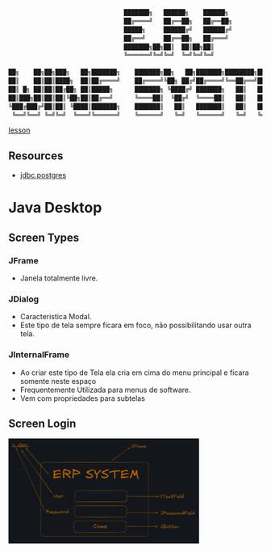 ```txt
                                ███████╗   ██████╗    ██████╗                           
                                ██╔════╝   ██╔══██╗   ██╔══██╗                          
                                █████╗     ██████╔╝   ██████╔╝                          
                                ██╔══╝     ██╔══██╗   ██╔═══╝                           
                                ███████╗██╗██║  ██║██╗██║                               
                                ╚══════╝╚═╝╚═╝  ╚═╝╚═╝╚═╝                               
                                                                                        
██╗    ██╗██╗███╗   ██╗███████╗    ███████╗██╗   ██╗███████╗████████╗███████╗███╗   ███╗
██║    ██║██║████╗  ██║██╔════╝    ██╔════╝╚██╗ ██╔╝██╔════╝╚══██╔══╝██╔════╝████╗ ████║
██║ █╗ ██║██║██╔██╗ ██║█████╗      ███████╗ ╚████╔╝ ███████╗   ██║   █████╗  ██╔████╔██║
██║███╗██║██║██║╚██╗██║██╔══╝      ╚════██║  ╚██╔╝  ╚════██║   ██║   ██╔══╝  ██║╚██╔╝██║
╚███╔███╔╝██║██║ ╚████║███████╗    ███████║   ██║   ███████║   ██║   ███████╗██║ ╚═╝ ██║
 ╚══╝╚══╝ ╚═╝╚═╝  ╚═══╝╚══════╝    ╚══════╝   ╚═╝   ╚══════╝   ╚═╝   ╚══════╝╚═╝     ╚═╝                                                                                  
```

<!-- Stopped Video in: 1h46min -->
[lesson](/media/faleite/External/VideoAulas/curso-completo-java-matheus/aula02.mkv) 

## Resources
- [jdbc.postgres](https://jdbc.postgresql.org/download/)

# Java Desktop
## Screen Types
### JFrame
- Janela totalmente livre.
### JDialog
- Caracteristica Modal. 
- Este tipo de tela sempre ficara em foco, não possibilitando usar outra tela.
### JInternalFrame
- Ao criar este tipo de Tela ela cria em cima do menu principal e ficara somente neste espaço
- Frequentemente Utilizada para menus de software. 
- Vem com propriedades para subtelas
## Screen Login
[<img align="center" src="./dcs/images/screen-login.png" width="75%"/>](dcs/images/screen-login.png)